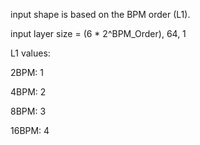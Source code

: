 input shape is based on the BPM order (L1).

input layer size = (6 * 2^BPM_Order), 64, 1

L1 values:

2BPM: 1

4BPM: 2

8BPM: 3

16BPM: 4
